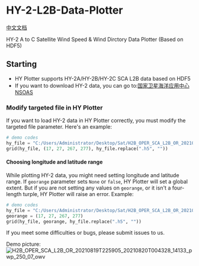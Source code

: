 # HY-2-L2B-Data-Plotter
[中文文档](/README_CN.md) 
  
HY-2 A to C Satellite Wind Speed & Wind Dirctory Data Plotter (Based on HDF5)   

## Starting
 * HY Plotter supports HY-2A/HY-2B/HY-2C SCA L2B data based on HDF5
 * If you want to download HY-2 data, you can go to:[国家卫星海洋应用中心 NSOAS](https://osdds.nsoas.org.cn)

### Modify targeted file in HY Plotter
If you want to load HY-2 data in HY Plotter correctly, you must modify the targeted file parameter. Here's an example: 
```py
# demo codes
hy_file = "C:/Users/Administrator/Desktop/Sat/H2B_OPER_SCA_L2B_OR_20210819T225905_20210820T004328_14133_pwp_250_07_owv.h5"
grid(hy_file, (17, 27, 267, 277), hy_file.replace(".h5", ""))
```

#### Choosing longitude and latitude range
While plotting HY-2 data, you might need setting longitude and latitude range.
If ```georange``` parameter sets ```None``` or ```false```, HY Plotter will set a global extent.
But if you are not setting any values on ```georange```, or it isn't a four-length turple, HY Plotter will raise an error.
Example:
```py
# demo codes
hy_file = "C:/Users/Administrator/Desktop/Sat/H2B_OPER_SCA_L2B_OR_20210819T225905_20210820T004328_14133_pwp_250_07_owv.h5"
georange = (17, 27, 267, 277)
grid(hy_file, georange, hy_file.replace(".h5", ""))
```

If you meet some difficulties or bugs, please submit issues to us.

Demo picture:
![H2B_OPER_SCA_L2B_OR_20210819T225905_20210820T004328_14133_pwp_250_07_owv](https://user-images.githubusercontent.com/54111871/130322471-36a3eb55-6f9f-4e08-9635-f46821782d0d.png)
